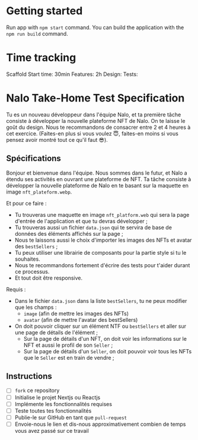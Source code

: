 # Getting started

Run app with `npm start` command.
You can build the application with the `npm run build` command.

# Time tracking

Scaffold
Start time: 30min
Features: 2h
Design:
Tests:

# Nalo Take-Home Test Specification

Tu es un nouveau développeur dans l'équipe Nalo, et ta première tâche consiste à développer la nouvelle plateforme NFT de Nalo.
On te laisse le goût du design.
Nous te recommandons de consacrer entre 2 et 4 heures à cet exercice. (Faites-en plus si vous voulez 😇, faites-en moins si vous pensez avoir montré tout ce qu'il faut 😎).

## Spécifications

Bonjour et bienvenue dans l'équipe.
Nous sommes dans le futur, et Nalo a étendu ses activités en ouvrant une plateforme de NFT.
Ta tâche consiste à développer la nouvelle plateforme de Nalo en te basant sur la maquette en image `nft_plateform.webp`.

Et pour ce faire :

- Tu trouveras une maquette en image `nft_platform.web` qui sera la page d'entrée de l'application et que tu devras développer ;
- Tu trouveras aussi un fichier `data.json` qui te servira de base de données des éléments affichés sur la page ;
- Nous te laissons aussi le choix d'importer les images des NFTs et avatar des `bestSellers` ;
- Tu peux utiliser une librairie de composants pour la partie style si tu le souhaites.
- Nous te recommandons fortement d'écrire des tests pour t'aider durant ce processus.
- Et tout doit être responsive.

Requis :

- Dans le fichier `data.json` dans la liste `bestSellers`, tu ne peux modifier que les champs :
  - `image` (afin de mettre les images des NFTs)
  - `avatar` (afin de mettre l'avatar des bestSellers)
- On doit pouvoir cliquer sur un élément NTF ou `bestSellers` et aller sur une page de détails de l'élément ;
  - Sur la page de détails d'un NFT, on doit voir les informations sur le NFT et aussi le profil de son `Seller` ;
  - Sur la page de détails d'un `Seller`, on doit pouvoir voir tous les NFTs que le `Seller` est en train de vendre ;

## Instructions

- [ ] `fork` ce repository
- [ ] Initialise le projet Nextjs ou Reactjs
- [ ] Implémente les fonctionnalités requises
- [ ] Teste toutes tes fonctionnalités
- [ ] Publie-le sur GitHub en tant que `pull-request`
- [ ] Envoie-nous le lien et dis-nous approximativement combien de temps vous avez passé sur ce travail
